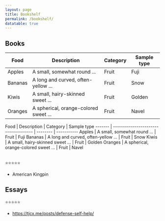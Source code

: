 ```yaml
---
layout: page
title: Bookshelf
permalink: /bookshelf/
datatable: true
---
```



## Books

<div class="datatable-begin"></div>

Food    | Description                           | Category | Sample type
------- | ------------------------------------- | -------- | -----------
Apples  | A small, somewhat round ...           | Fruit    | Fuji
Bananas | A long and curved, often-yellow ...   | Fruit    | Snow
Kiwis   | A small, hairy-skinned sweet ...      | Fruit    | Golden
Oranges | A spherical, orange-colored sweet ... | Fruit    | Navel

<div class="datatable-end"></div>


<table id="statistics" class="table table-condensed table-striped">
	Food    | Description                           | Category | Sample type
------- | ------------------------------------- | -------- | -----------
Apples  | A small, somewhat round ...           | Fruit    | Fuji
Bananas | A long and curved, often-yellow ...   | Fruit    | Snow
Kiwis   | A small, hairy-skinned sweet ...      | Fruit    | Golden
Oranges | A spherical, orange-colored sweet ... | Fruit    | Navel
</table>



⭐⭐⭐⭐⭐

- American Kingpin

## Essays

⭐⭐⭐⭐⭐

- https://tjcx.me/posts/defense-self-help/
